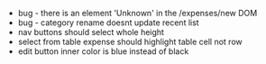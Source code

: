 - bug - there is an element 'Unknown' in the /expenses/new DOM
- bug - category rename doesnt update recent list
- nav buttons should select whole height
- select from table expense should highlight table cell not row
- edit button inner color is blue instead of black